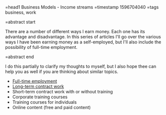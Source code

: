 =head1 Business Models - Income streams
=timestamp 1596704040
=tags business, work

=abstract start

There are a number of different ways I earn money. Each one has its advantage and disadvantage.
In this series of articles I'll go over the various ways I have been earning money as a self-employed,
but I'll also include the possibility of full-time employment.

=abstract end

I do this partially to clarify my thoughts to myself, but I also hope thee can help you as well
if you are thinking about similar topics.

<ul>
<li><a href="/full-time-employment.html">Full-time employment</a></li>
<li><a href="/long-term-contract-work.html">Long-term contract work</a></li>
<li>Short-term contract work with or without training</li>
<li>Corporate training courses</li>
<li>Training courses for individuals</li>
<li>Online content (free and paid content)</li>
</ul>
<!--
<li><a href="/short-term-contract-work.html">Short-term contract work</a> with or without training</li>
<li><a href="/corporate-training-courses.html">Corporate training courses</a></li>
<li><a href="/training-courses-for-individuals.html">Training courses for individuals</a></li>
<li>Online content (free and paid content)</li>
-->
